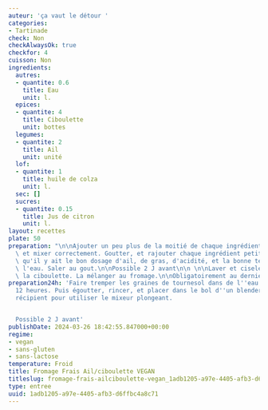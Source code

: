 ```yaml
---
auteur: 'ça vaut le détour '
categories:
- Tartinade
check: Non
checkAlwaysOk: true
checkfor: 4
cuisson: Non
ingredients:
  autres:
  - quantite: 0.6
    title: Eau
    unit: l.
  epices:
  - quantite: 4
    title: Ciboulette
    unit: bottes
  legumes:
  - quantite: 2
    title: Ail
    unit: unité
  lof:
  - quantite: 1
    title: huile de colza
    unit: l.
  sec: []
  sucres:
  - quantite: 0.15
    title: Jus de citron
    unit: l.
layout: recettes
plate: 50
preparation: "\n\nAjouter un peu plus de la moitié de chaque ingrédient (sauf la ciboulette),\
  \ et mixer correctement. Goutter, et rajouter chaque ingrédient petit à petit pour\
  \ qu'il y ait le bon dosage d'ail, de gras, d'acidité, et la bonne texture avec\
  \ l'eau. Saler au gout.\n\nPossible 2 J avant\n\n \n\nLaver et ciseler finement\
  \ la ciboulette. La mélanger au fromage.\n\nObligatoirement au dernier moment"
preparation24h: 'Faire tremper les graines de tournesol dans de l''eau tiède pendant
  12 heures. Puis égoutter, rincer, et placer dans le bol d''un blender ou dans un
  récipient pour utiliser le mixeur plongeant.


  Possible 2 J avant'
publishDate: 2024-03-26 18:42:55.847000+00:00
regime:
- vegan
- sans-gluten
- sans-lactose
temperature: Froid
title: Fromage Frais Ail/ciboulette VEGAN
titleslug: fromage-frais-ailciboulette-vegan_1adb1205-a97e-4405-afb3-d6ffbc4a8c71
type: entree
uuid: 1adb1205-a97e-4405-afb3-d6ffbc4a8c71
---
```

